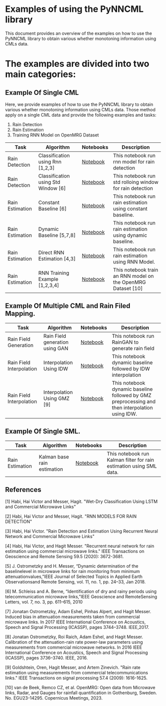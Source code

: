 
# Examples of using the PyNNCML library

This document provides an overview of the examples on how to use the PyNNCML library to obtain various whether monotoning information using CMLs data.
# The examples are divided into two main categories:
## Example Of Single CML

Here, we provide examples of how to use the PyNNCML library to obtain various whether monotoning information using CMLs data. Those method apply on a single CML data and provide the following examples and tasks:
1. Rain Detection
2. Rain Estimation
3. Training RNN Model on OpenMRG Dataset

| Task            | Algorithm                           | Notebooks                                             | Description                                                  | 
|-----------------|-------------------------------------|-------------------------------------------------------|--------------------------------------------------------------|
| Rain Detection  | Classification using Rnn [1,2,3]    | [Notebook](wet_dry_classification_rnn.ipynb) | This notebook  run rnn model for rain detection              |
| Rain Detection  | Classification using Std Window [6] | [Notebook](wet_dry_classification.ipynb)     | This notebook run std rolloing window for rain detection     |
| Rain Estimation | Constant Baseline  [6]              | [Notebook](rain_estimation_constant.ipynb)   | This notebook run rain estimation using constant baseline.   |
| Rain Estimation | Dynamic Baseline    [5,7,8]         | [Notebook](rain_estimation_dynamic.ipynb)    | This notebook run rain estimation using dynamic baseline.    |
| Rain Estimation | Direct RNN Estimation [4,3]         | [Notebook](rain_estimation_rnn.ipynb)        | This notebook run rain estimation using RNN Model.           |
| Rain Estimation | RNN Training Example [1,2,3,4]      | [Notebook](tutorials/data_driven_tutorial.ipynb)               | This notebook train an RNN model on the OpenMRG Dataset [10] |


## Example Of Multiple CML and Rain Filed Mapping.


| Task                     | Algorithm                       | Notebooks                                          | Description                                                                                    | 
|--------------------------|---------------------------------|----------------------------------------------------|------------------------------------------------------------------------------------------------|
| Rain Field Generation    | Rain Field generation using GAN | [Notebook](rain_generator_notebook.ipynb) | This notebook  run RainGAN to generate rain field                                              |
| Rain Field Interpolation | Interpolation Using IDW         | [Notebook](rain_map_interpolation.ipynb)  | This notebook dynamic baseline followed by IDW interpolation                                   |
| Rain Field Interpolation | Interpolation Using GMZ  [9]    | [Notebook](rain_map_interpolation.ipynb)  | This notebook dynamic baseline followed by GMZ preprocessing and then interpolation using IDW. |

## Example Of Single SML.
| Task            | Algorithm                           | Notebooks                             | Description                                                  |
|-----------------|-------------------------------------|---------------------------------------|--------------------------------------------------------------|
| Rain Estimation| Kalman base rain estimation         | [Notebook](rain_estimation_sml.ipynb) | This notebook run Kalman filter for rain estimation using SML data. |

## References

[1] Habi, Hai Victor and Messer, Hagit. "Wet-Dry Classification Using LSTM and Commercial Microwave Links"



[2] Habi, Hai Victor and Messer, Hagit. "RNN MODELS FOR RAIN DETECTION"



[3] Habi, Hai Victor. "Rain Detection and Estimation Using Recurrent Neural Network and Commercial Microwave Links"


[4] Habi, Hai Victor, and Hagit Messer. "Recurrent neural network for rain estimation using commercial microwave links." IEEE Transactions on Geoscience and Remote Sensing 59.5 (2020): 3672-3681.


[5] J. Ostrometzky and H. Messer, “Dynamic determination of the baselinelevel in microwave links for rain monitoring from minimum attenuationvalues,”IEEE Journal of Selected Topics in Applied Earth Observationsand Remote Sensing, vol. 11, no. 1, pp. 24–33, Jan 2018.

[6] M. Schleiss and A. Berne, “Identification of dry and rainy periods using telecommunication  microwave  links,”IEEE  Geoscience  and  RemoteSensing Letters, vol. 7, no. 3, pp. 611–615, 2010

[7] Jonatan Ostrometzky, Adam Eshel, Pinhas Alpert, and Hagit Messer. Induced bias in attenuation measurements taken from commercial microwave links. In 2017 IEEE International
Conference on Acoustics, Speech and Signal Processing (ICASSP), pages 3744–3748. IEEE,2017. <br>

[8] Jonatan Ostrometzky, Roi Raich, Adam Eshel, and Hagit Messer.
Calibration of the
attenuation-rain rate power-law parameters using measurements from commercial microwave networks. In 2016 IEEE International Conference on Acoustics, Speech and Signal
Processing (ICASSP), pages 3736–3740. IEEE, 2016.

[9] Goldshtein, Oren, Hagit Messer, and Artem Zinevich. "Rain rate estimation using measurements from commercial telecommunications links." IEEE Transactions on signal processing 57.4 (2009): 1616-1625.

[10] van de Beek, Remco CZ, et al. OpenMRG: Open data from Microwave links, Radar, and Gauges for rainfall quantification in Gothenburg, Sweden. No. EGU23-14295. Copernicus Meetings, 2023.

